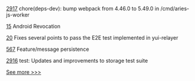 
[2917](https://github.com/hyperledger/aries-framework-go/pull/2917) chore(deps-dev): bump webpack from 4.46.0 to 5.49.0 in /cmd/aries-js-worker

[15](https://github.com/hyperledger/indy-sdk-react-native/pull/15) Android Revocation

[20](https://github.com/hyperledger-labs/yui-corda-ibc/pull/20) Fixes several points to pass the E2E test implemented in yui-relayer

[567](https://github.com/hyperledger-labs/business-partner-agent/pull/567) Feature/message persistence

[2916](https://github.com/hyperledger/aries-framework-go/pull/2916) test: Updates and improvements to storage test suite


[See more >>>](https://start-here.hyperledger.org/pull-requests)
